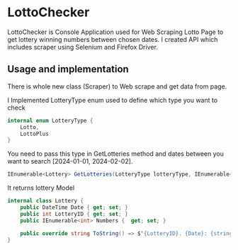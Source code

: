 # LottoChecker

LottoChecker is Console Application used for Web Scraping Lotto Page to get lottery winning numbers between chosen dates.
I created API which includes scraper using Selenium and Firefox Driver.

## Usage and implementation

There is whole new class (Scraper) to Web scrape and get data from page.

I Implemented LotteryType enum used to define which type you want to check
```csharp
internal enum LotteryType {
    Lotto,
    LottoPlus
}
```

You need to pass this type in GetLotteries method and dates between you want to search [2024-01-01, 2024-02-02].
```csharp
IEnumerable<Lottery> GetLotteries(LotteryType lotteryType, IEnumerable<DateTime> dates)
```

It returns lottery Model
```csharp
internal class Lottery {
    public DateTime Date { get; set; }
    public int LotteryID { get; set; }
    public IEnumerable<int> Numbers {  get; set; }

    public override string ToString() => $"{LotteryID}. {Date}: {string.Join(' ', Numbers)}";
}
```

